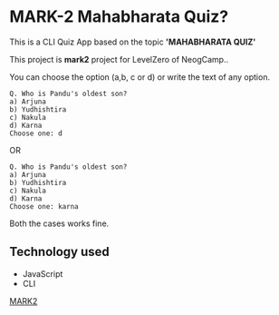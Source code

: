 # MARK-2 Mahabharata Quiz?

This is a CLI Quiz App based on the topic **'MAHABHARATA QUIZ'**

This project is **mark2** project for LevelZero of NeogCamp..

You can choose the option (a,b, c or d) or write the text of any option.

```
Q. Who is Pandu's oldest son?
a) Arjuna
b) Yudhishtira
c) Nakula
d) Karna
Choose one: d
```

OR

```
Q. Who is Pandu's oldest son?
a) Arjuna
b) Yudhishtira
c) Nakula
d) Karna
Choose one: karna
```

Both the cases works fine.

## Technology used

- JavaScript
- CLI

[MARK2](https://replit.com/@SwastikPatro/Mark-2?embed=1&output=1)
